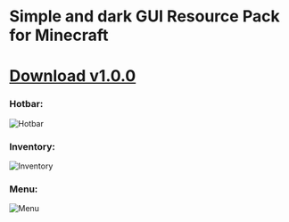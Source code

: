 # Simple and dark GUI Resource Pack for Minecraft
# [Download v1.0.0](https://github.com/Nesewebel/simple-dark/releases/download/v1.0.0/SimpleDarkGUI_v1.0.0_1.13.zip)
### Hotbar: 
![Hotbar](https://github.com/Nesewebel/simple-dark/blob/master/readme-images/hotbar.png?raw=true)
### Inventory: 
![Inventory](https://github.com/Nesewebel/simple-dark/blob/master/readme-images/inventory.png?raw=true)
### Menu: 
![Menu](https://github.com/Nesewebel/simple-dark/blob/master/readme-images/menu.png?raw=true)
